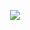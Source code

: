 <p align="center">
  <picture>
    <source media="(prefers-color-scheme: dark)" srcset="https://streak-stats.demolab.com?user=twinik&theme=rising-sun&hide_border=true&date_format=j%2Fn%5B%2FY%5D&mode=weekly" />
    <img src="https://streak-stats.demolab.com?user=twinik&theme=blood&hide_border=true&date_format=j%2Fn%5B%2FY%5D&mode=weekly" />
  </picture>
</p>
<!--
**twinik/twinik** is a ✨ _special_ ✨ repository because its `README.md` (this file) appears on your GitHub profile.

Here are some ideas to get you started:

- 🔭 I’m currently working on ...
- 🌱 I’m currently learning ...
- 👯 I’m looking to collaborate on ...
- 🤔 I’m looking for help with ...
- 💬 Ask me about ...
- 📫 How to reach me: ...
- 😄 Pronouns: ...
- ⚡ Fun fact: ...
-->
